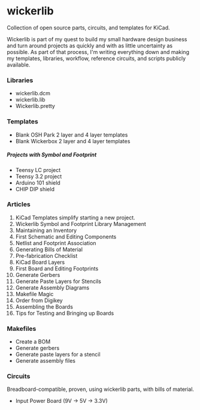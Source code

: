 # wickerlib
Collection of open source parts, circuits, and templates for KiCad.

Wickerlib is part of my quest to build my small hardware design business and turn around projects as quickly and with as little uncertainty as possible. As part of that process, I'm writing everything down and making my templates, libraries, workflow, reference circuits, and scripts publicly available.   

### Libraries

- wickerlib.dcm
- wickerlib.lib
- Wickerlib.pretty

### Templates

- Blank OSH Park 2 layer and 4 layer templates
- Blank Wickerbox 2 layer and 4 layer templates

##### Projects with Symbol and Footprint

- Teensy LC project
- Teensy 3.2 project
- Arduino 101 shield
- CHIP DIP shield

### Articles

1. KiCad Templates simplify starting a new project. 
1. Wickerlib Symbol and Footprint Library Management
1. Maintaining an Inventory
1. First Schematic and Editing Components 
1. Netlist and Footprint Association
1. Generating Bills of Material
1. Pre-fabrication Checklist
1. KiCad Board Layers
1. First Board and Editing Footprints
1. Generate Gerbers
1. Generate Paste Layers for Stencils
1. Generate Assembly Diagrams
1. Makefile Magic
1. Order from Digikey
1. Assembling the Boards
1. Tips for Testing and Bringing up Boards

### Makefiles

- Create a BOM
- Generate gerbers
- Generate paste layers for a stencil
- Generate assembly files

### Circuits

Breadboard-compatible, proven, using wickerlib parts, with bills of material.

- Input Power Board (9V -> 5V -> 3.3V)
